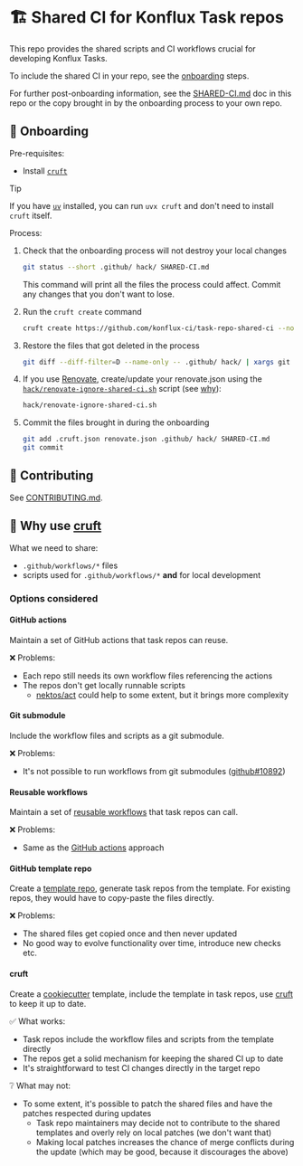 # 🏗️ Shared CI for Konflux Task repos

This repo provides the shared scripts and CI workflows crucial for developing
Konflux Tasks.

To include the shared CI in your repo, see the [onboarding](#-onboarding) steps.

For further post-onboarding information, see the [SHARED-CI.md](./SHARED-CI.md)
doc in this repo or the copy brought in by the onboarding process to your own repo.

## 🚀 Onboarding

Pre-requisites:

- Install [`cruft`][cruft]

> [!TIP]
> If you have [`uv`][uv] installed, you can run `uvx cruft` and don't need
> to install `cruft` itself.

Process:

1. Check that the onboarding process will not destroy your local changes

   ```bash
   git status --short .github/ hack/ SHARED-CI.md
   ```

   This command will print all the files the process could affect.
   Commit any changes that you don't want to lose.

2. Run the `cruft create` command

   ```bash
   cruft create https://github.com/konflux-ci/task-repo-shared-ci --no-input --overwrite-if-exists
   ```

3. Restore the files that got deleted in the process

   ```bash
   git diff --diff-filter=D --name-only -- .github/ hack/ | xargs git checkout --
   ```

4. If you use [Renovate], create/update your renovate.json using the
   [`hack/renovate-ignore-shared-ci.sh`](hack/renovate-ignore-shared-ci.sh) script
   (see [why](./SHARED-CI.md#conflicts-with-renovate)):

   ```bash
   hack/renovate-ignore-shared-ci.sh
   ```

5. Commit the files brought in during the onboarding

   ```bash
   git add .cruft.json renovate.json .github/ hack/ SHARED-CI.md
   git commit
   ```

## 🤝 Contributing

See [CONTRIBUTING.md](CONTRIBUTING.md).

## 📜 Why use [cruft]

What we need to share:

- `.github/workflows/*` files
- scripts used for `.github/workflows/*` **and** for local development

### Options considered

#### GitHub actions

Maintain a set of GitHub actions that task repos can reuse.

❌ Problems:

- Each repo still needs its own workflow files referencing the actions
- The repos don't get locally runnable scripts
  - [nektos/act] could help to some extent, but it brings more complexity

#### Git submodule

Include the workflow files and scripts as a git submodule.

❌ Problems:

- It's not possible to run workflows from git submodules ([github#10892])

#### Reusable workflows

Maintain a set of [reusable workflows] that task repos can call.

❌ Problems:

- Same as the [GitHub actions](#github-actions) approach

#### GitHub template repo

Create a [template repo], generate task repos from the template.
For existing repos, they would have to copy-paste the files directly.

❌ Problems:

- The shared files get copied once and then never updated
- No good way to evolve functionality over time, introduce new checks etc.

#### cruft

Create a [cookiecutter] template, include the template in task repos, use [cruft]
to keep it up to date.

✅ What works:

- Task repos include the workflow files and scripts from the template directly
- The repos get a solid mechanism for keeping the shared CI up to date
- It's straightforward to test CI changes directly in the target repo

❔ What may not:

- To some extent, it's possible to patch the shared files and have the patches
  respected during updates
  - Task repo maintainers may decide not to contribute to the shared templates and
    overly rely on local patches (we don't want that)
  - Making local patches increases the chance of merge conflicts during the update
    (which may be good, because it discourages the above)

[cruft]: https://cruft.github.io/cruft
[nektos/act]: https://github.com/nektos/act
[github#10892]: https://github.com/orgs/community/discussions/10892
[reusable workflows]: https://docs.github.com/en/actions/how-tos/reuse-automations/reuse-workflows#calling-a-reusable-workflow
[template repo]: https://docs.github.com/en/repositories/creating-and-managing-repositories/creating-a-template-repository
[cookiecutter]: https://cookiecutter.readthedocs.io/en/stable/
[uv]: https://docs.astral.sh/uv/
[Renovate]: https://docs.renovatebot.com/
